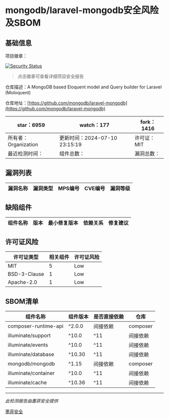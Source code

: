 # mongodb/laravel-mongodb安全风险及SBOM

## 基础信息

项目徽章：

[![Security Status](https://www.murphysec.com/platform3/v31/badge/1811115601543184384.svg)](https://www.murphysec.com/console/report/1698040516243488768/1811115601543184384)

> 点击徽章可查看详细项目安全报告

仓库描述：A MongoDB based Eloquent model and Query builder for Laravel (Moloquent)

仓库地址：[https://github.com/mongodb/laravel-mongodb](https://github.com/mongodb/laravel-mongodb)

| star：6959 | watch：177 | fork：1416 |
| ----------- | -------------- | ------------ |
| 所有者：Organization | 更新时间：2024-07-10 23:15:19 | 许可证：MIT |
| 最近检测时间： | 组件总数： | 漏洞总数： |




## 漏洞列表

| 漏洞名称 | 漏洞类型 | MPS编号 | CVE编号 | 漏洞等级 |
| ------- | ------ | ------- | ------ | ----- |





## 缺陷组件

| 组件名称 | 版本 | 最小修复版本 | 依赖关系 | 修复建议 |
| -------- | ---- | ------------ | -------- | -------- |





## 许可证风险

| 许可证类型 | 相关组件 | 许可证风险 |
| ---------- | -------- | ---------- |
|MIT|5|Low|
|BSD-3-Clause|1|Low|
|Apache-2.0|1|Low|




## SBOM清单

| 组件名称 | 组件版本 | 是否直接依赖 | 仓库 |
| -------- | -------- | ------------ | ---- |
|composer-runtime-api|^2.0.0|间接依赖|composer|
|illuminate/support|^10.0|^11|间接依赖|composer|
|illuminate/events|^10.0|^11|间接依赖|composer|
|illuminate/database|^10.30|^11|间接依赖|composer|
|mongodb/mongodb|^1.15|间接依赖|composer|
|illuminate/container|^10.0|^11|间接依赖|composer|
|illuminate/cache|^10.36|^11|间接依赖|composer|


------

*此检测报告由墨菲安全提供*

[墨菲安全](www.murphysec.com)